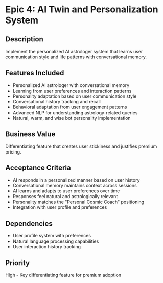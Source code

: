 # Epic 4: AI Twin and Personalization System

## Description
Implement the personalized AI astrologer system that learns user communication style and life patterns with conversational memory.

## Features Included
- Personalized AI astrologer with conversational memory
- Learning from user preferences and interaction patterns
- Personality adaptation based on user communication style
- Conversational history tracking and recall
- Behavioral adaptation from user engagement patterns
- Advanced NLP for understanding astrology-related queries
- Natural, warm, and wise bot personality implementation

## Business Value
Differentiating feature that creates user stickiness and justifies premium pricing.

## Acceptance Criteria
- AI responds in a personalized manner based on user history
- Conversational memory maintains context across sessions
- AI learns and adapts to user preferences over time
- Responses feel natural and astrologically relevant
- Personality matches the "Personal Cosmic Coach" positioning
- Integration with user profile and preferences

## Dependencies
- User profile system with preferences
- Natural language processing capabilities
- User interaction history tracking

## Priority
High - Key differentiating feature for premium adoption